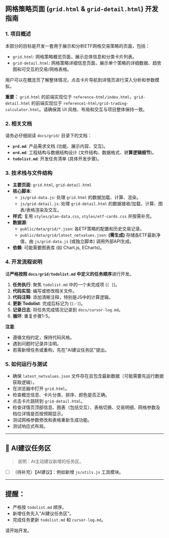 ## 网格策略页面 (`grid.html` & `grid-detail.html`) 开发指南

### 1. 项目概述

本部分的目标是开发一套用于展示和分析ETF网格交易策略的页面，包括：
- `grid.html`: 网格策略概览页面，展示总体信息和分类卡片列表。
- `grid-detail.html`: 网格策略详细信息页面，展示单个策略的详细数据、趋势图和可交互的交易/网格表格。

用户可以在概览页了解整体情况，点击卡片导航到详情页进行深入分析和参数模拟。

**重要：** `grid.html` 的前端实现位于 `reference-html/index.html`，`grid-detail.html` 的前端实现位于 `reference1-html/grid-trading-calculator.html`。请确保其 UI 风格、布局和交互与项目整体保持一致。

### 2. 相关文档

请务必仔细阅读 `docs/grid/` 目录下的文档：

- **`prd.md`**: 产品需求文档 (功能、展示内容、交互)。
- **`erd.md`**: 工程结构与数据结构设计 (文件结构、数据格式、**计算逻辑细节**)。
- **`todolist.md`**: 开发任务清单 (具体开发步骤)。

### 3. 技术栈与文件结构

- **主要页面**: `grid.html`, `grid-detail.html`
- **核心脚本**:
  - `js/grid-data.js`: 处理 `grid.html` 的数据加载、计算、渲染。
  - `js/grid-detail.js`: 处理 `grid-detail.html` 的数据接收/加载、计算、图表/表格渲染及交互。
- **样式**: 复用 `styles/plan-data.css`, `styles/etf-cards.css` 并按需补充。
- **数据源**:
  - `public/data/grid/*.json`: 各ETF策略的配置和历史交易记录。
  - `public/data/grid/latest_netvalues.json`: **(需生成)** 存储各ETF最新净值，由 `js/grid-data.js` (或独立脚本) 调用外部API生成。
- **依赖**: 可能需要图表库 (如 Chart.js, ECharts)。

### 4. 开发流程说明

请**严格按照 `docs/grid/todolist.md` 中定义的任务顺序**进行开发。

1.  **任务执行**: 聚焦 `todolist.md` 中的一个未完成项 (`[ ]`)。
2.  **代码实现**: 编写或修改相关文件。
3.  **代码注释**: 添加清晰注释，特别是JS中的计算逻辑。
4.  **更新 Todolist**: 完成后标记为 (`[✅]`)。
5.  **记录日志**: 将任务完成情况记录到 `docs/cursor-log.md`。
6.  **循环**: 重复步骤1-5。

**注意**:
- 遵循文档约定，保持代码风格。
- 遇到问题时记录并注明。
- 若需新增任务或重构，先在"AI建议任务区"提出。

### 5. 如何运行与测试

- 确保 `latest_netvalues.json` 文件存在且包含最新数据（可能需要先运行数据获取逻辑）。
- 在浏览器中打开 `grid.html`。
- 检查概览信息、卡片分类、排序、颜色是否正确。
- 点击卡片跳转到 `grid-detail.html`。
- 检查详情页顶部信息、图表（包括交互）、表格切换、交易明细、网格参数及档位详情是否按预期显示。
- 测试网格参数修改和表格重新生成功能。
- 测试响应式布局。

---

## 🧠 AI建议任务区
> 说明：AI主动建议新增的任务区。
- [ ] （待补充）【AI建议】：例如新增 `js/utils.js` 工具模块。

---

## 提醒：
- 严格按 `todolist.md` 顺序。
- 新增任务先入"AI建议任务区"。
- 完成任务更新 `todolist.md` 和 `cursor-log.md`。

请开始开发。

